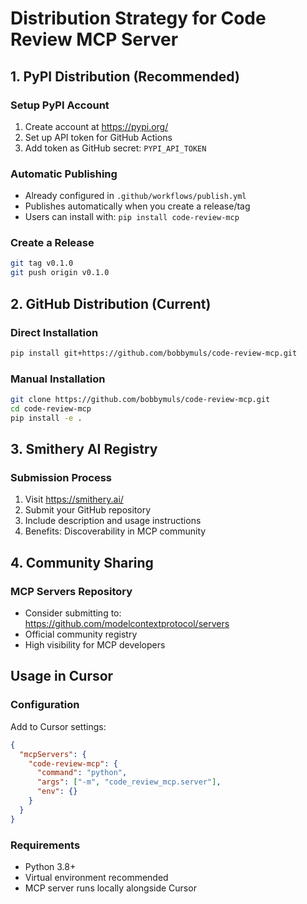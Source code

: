 # Distribution Strategy for Code Review MCP Server

## 1. PyPI Distribution (Recommended)

### Setup PyPI Account
1. Create account at https://pypi.org/
2. Set up API token for GitHub Actions
3. Add token as GitHub secret: `PYPI_API_TOKEN`

### Automatic Publishing
- Already configured in `.github/workflows/publish.yml`
- Publishes automatically when you create a release/tag
- Users can install with: `pip install code-review-mcp`

### Create a Release
```bash
git tag v0.1.0
git push origin v0.1.0
```

## 2. GitHub Distribution (Current)

### Direct Installation
```bash
pip install git+https://github.com/bobbymuls/code-review-mcp.git
```

### Manual Installation
```bash
git clone https://github.com/bobbymuls/code-review-mcp.git
cd code-review-mcp
pip install -e .
```

## 3. Smithery AI Registry

### Submission Process
1. Visit https://smithery.ai/
2. Submit your GitHub repository
3. Include description and usage instructions
4. Benefits: Discoverability in MCP community

## 4. Community Sharing

### MCP Servers Repository
- Consider submitting to: https://github.com/modelcontextprotocol/servers
- Official community registry
- High visibility for MCP developers

## Usage in Cursor

### Configuration
Add to Cursor settings:
```json
{
  "mcpServers": {
    "code-review-mcp": {
      "command": "python",
      "args": ["-m", "code_review_mcp.server"],
      "env": {}
    }
  }
}
```

### Requirements
- Python 3.8+
- Virtual environment recommended
- MCP server runs locally alongside Cursor
